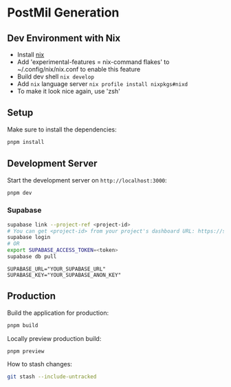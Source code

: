# PostMil Generation

## Dev Environment with Nix

- Install [nix](https://zero-to-nix.com/concepts/nix-installer/)
- Add 'experimental-features = nix-command flakes' to ~/.config/nix/nix.conf to enable this feature
- Build dev shell `nix develop`
- Add `nix` language server `nix profile install nixpkgs#nixd`
- To make it look nice again, use 'zsh'

## Setup

Make sure to install the dependencies:

```bash
pnpm install
```

## Development Server

Start the development server on `http://localhost:3000`:

```bash
pnpm dev
```

### Supabase

```sh
supabase link --project-ref <project-id>
# You can get <project-id> from your project's dashboard URL: https://supabase.com/dashboard/project/<project-id>
supabase login
# OR 
export SUPABASE_ACCESS_TOKEN=<token>
supabase db pull
```

```.env
SUPABASE_URL="YOUR_SUPABASE_URL"
SUPABASE_KEY="YOUR_SUPABASE_ANON_KEY"
```

## Production

Build the application for production:

```bash
pnpm build
```

Locally preview production build:

```bash
pnpm preview
```

How to stash changes:

```bash
git stash --include-untracked
```
